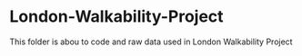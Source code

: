 # London-Walkability-Project
This folder is abou to code and raw data used in London Walkability Project 
